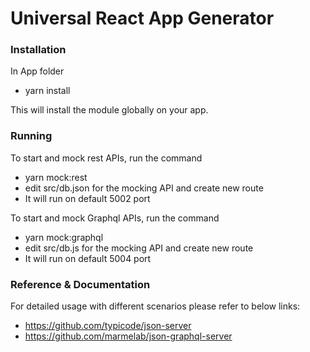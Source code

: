 # Universal React App Generator

### Installation

In App folder

- yarn install

This will install the module globally on your app.

### Running

To start and mock rest APIs, run the command

- yarn mock:rest
- edit src/db.json for the mocking API and create new route
- It will run on default 5002 port

To start and mock Graphql APIs, run the command

- yarn mock:graphql
- edit src/db.js for the mocking API and create new route
- It will run on default 5004 port

### Reference & Documentation

For detailed usage with different scenarios please refer to below links:

- https://github.com/typicode/json-server
- https://github.com/marmelab/json-graphql-server



